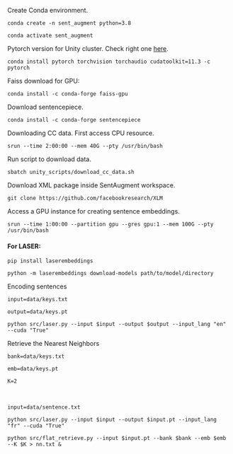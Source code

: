 Create Conda environment.

`conda create -n sent_augment python=3.8`

`conda activate sent_augment`

Pytorch version for Unity cluster. Check right one [here](https://pytorch.org/).

`conda install pytorch torchvision torchaudio cudatoolkit=11.3 -c pytorch`

Faiss download for GPU:

`conda install -c conda-forge faiss-gpu`

Download sentencepiece.

`conda install -c conda-forge sentencepiece`

Downloading CC data. First access CPU resource.

`srun --time 2:00:00 --mem 40G --pty /usr/bin/bash`

Run script to download data.

`sbatch unity_scripts/download_cc_data.sh`

Download XML package inside SentAugment workspace.

`git clone https://github.com/facebookresearch/XLM`

Access a GPU instance for creating sentence embeddings.

`srun --time 1:00:00 --partition gpu --gres gpu:1 --mem 100G --pty /usr/bin/bash`

#### For LASER:

`pip install laserembeddings`

`python -m laserembeddings download-models path/to/model/directory`

Encoding sentences

`input=data/keys.txt`

`output=data/keys.pt`

`python src/laser.py --input $input --output $output --input_lang "en" --cuda "True" `

Retrieve the Nearest Neighbors

`bank=data/keys.txt`

`emb=data/keys.pt`

`K=2`

<br>

`input=data/sentence.txt`

`python src/laser.py --input $input --output $input.pt --input_lang "fr" --cuda "True" `

`python src/flat_retrieve.py --input $input.pt --bank $bank --emb $emb --K $K > nn.txt &`





